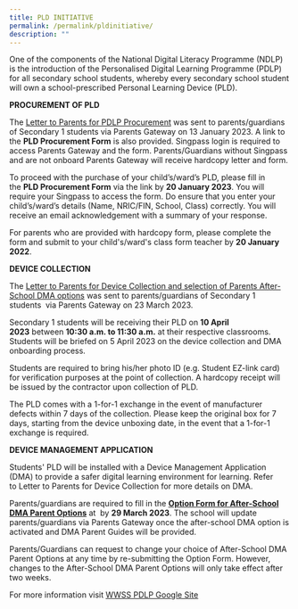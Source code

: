 ```yaml
---
title: PLD INITIATIVE
permalink: /permalink/pldinitiative/
description: ""
---
```

         

One of the components of the National Digital Literacy Programme (NDLP) is the introduction of the Personalised Digital Learning Programme (PDLP) for all secondary school students, whereby every secondary school student will own a school-prescribed Personal Learning Device (PLD).

**PROCUREMENT OF PLD**

The [Letter to Parents for PDLP Procurement](http://westwoodsec.moe.edu.sg/qql/slot/u558/Latest%20Update/PDLP/Letter%20to%20Parents%20for%20PDLP%20Procurement%202023_updated.pdf) was sent to parents/guardians of Secondary 1 students via Parents Gateway on 13 January 2023. A link to the **PLD Procurement Form** is also provided. Singpass login is required to access Parents Gateway and the form. Parents/Guardians without Singpass and are not onboard Parents Gateway will receive hardcopy letter and form.

To proceed with the purchase of your child’s/ward’s PLD, please fill in the **PLD Procurement Form** via the link by **20 January 2023**. You will require your Singpass to access the form. Do ensure that you enter your child’s/ward’s details (Name, NRIC/FIN, School, Class) correctly. You will receive an email acknowledgement with a summary of your response. 

For parents who are provided with hardcopy form, please complete the form and submit to your child's/ward's class form teacher by **20 January 2022**.

**DEVICE COLLECTION**

The [Letter to Parents for Device Collection and selection of Parents After-School DMA options](http://westwoodsec.moe.edu.sg/qql/slot/u558/Latest%20Update/PDLP/Letter%20for%20Device%20Collection%20and%20Selection%20of%20Parents%20After-School%20DMA%20Options.pdf) was sent to parents/guardians of Secondary 1 students  via Parents Gateway on 23 March 2023. 

Secondary 1 students will be receiving their PLD on **10 April 2023** between **10:30 a.m. to 11:30 a.m.** at their respective classrooms. Students will be briefed on 5 April 2023 on the device collection and DMA onboarding process. 

  
  

Students are required to bring his/her photo ID (e.g. Student EZ-link card) for verification purposes at the point of collection. A hardcopy receipt will be issued by the contractor upon collection of PLD.

  
  

The PLD comes with a 1-for-1 exchange in the event of manufacturer defects within 7 days of the collection. Please keep the original box for 7 days, starting from the device unboxing date, in the event that a 1-for-1 exchange is required.

  
  

**DEVICE MANAGEMENT APPLICATION**

Students' PLD will be installed with a Device Management Application (DMA) to provide a safer digital learning environment for learning. Refer to Letter to Parents for Device Collection for more details on DMA.  
  

Parents/guardians are required to fill in the [**Option Form for After-School DMA Parent Options**](https://go.gov.sg/wwssdma) at  by **29 March 2023**. The school will update parents/guardians via Parents Gateway once the after-school DMA option is activated and DMA Parent Guides will be provided. 

Parents/Guardians can request to change your choice of After-School DMA Parent Options at any time by re-submitting the Option Form. However, changes to the After-School DMA Parent Options will only take effect after two weeks. 

For more information visit [WWSS PDLP Google Site](https://go.gov.sg/pdlpwwss)
